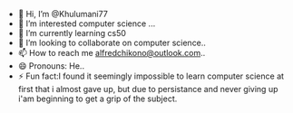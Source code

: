 - 👋 Hi, I’m @Khulumani77
- 👀 I’m interested computer science ...
- 🌱 I’m currently learning cs50
- 💞️ I’m looking to collaborate on computer science..
- 📫 How to reach me alfredchikono@outlook.com..
- 😄 Pronouns: He..
- ⚡ Fun fact:I found it seemingly impossible to learn computer science at first that i almost gave up, but due to persistance and never giving up i'am beginning to get a grip of the subject.

<!---
Khulumani77/Khulumani77 is a ✨ special ✨ repository because its `README.md` (this file) appears on your GitHub profile.
You can click the Preview link to take a look at your changes.
--->
